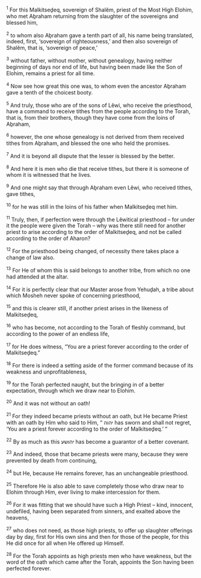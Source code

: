 <sup>1</sup> For this Malkitseḏeq, sovereign of Shalĕm, priest of the Most High Elohim, who met Aḇraham returning from the slaughter of the sovereigns and blessed him,

<sup>2</sup> to whom also Aḇraham gave a tenth part of all, his name being translated, indeed, first, ‘sovereign of righteousness,’ and then also sovereign of Shalĕm, that is, ‘sovereign of peace,’

<sup>3</sup> without father, without mother, without genealogy, having neither beginning of days nor end of life, but having been made like the Son of Elohim, remains a priest for all time.

<sup>4</sup> Now see how great this one was, to whom even the ancestor Aḇraham gave a tenth of the choicest booty.

<sup>5</sup> And truly, those who are of the sons of Lĕwi, who receive the priesthood, have a command to receive tithes from the people according to the Torah, that is, from their brothers, though they have come from the loins of Aḇraham,

<sup>6</sup> however, the one whose genealogy is not derived from them received tithes from Aḇraham, and blessed the one who held the promises.

<sup>7</sup> And it is beyond all dispute that the lesser is blessed by the better.

<sup>8</sup> And here it is men who die that receive tithes, but there it is someone of whom it is witnessed that he lives.

<sup>9</sup> And one might say that through Aḇraham even Lĕwi, who received tithes, gave tithes,

<sup>10</sup> for he was still in the loins of his father when Malkitseḏeq met him.

<sup>11</sup> Truly, then, if perfection were through the Lĕwitical priesthood – for under it the people were given the Torah – why was there still need for another priest to arise according to the order of Malkitseḏeq, and not be called according to the order of Aharon?

<sup>12</sup> For the priesthood being changed, of necessity there takes place a change of law also.

<sup>13</sup> For He of whom this is said belongs to another tribe, from which no one had attended at the altar.

<sup>14</sup> For it is perfectly clear that our Master arose from Yehuḏah, a tribe about which Mosheh never spoke of concerning priesthood,

<sup>15</sup> and this is clearer still, if another priest arises in the likeness of Malkitseḏeq,

<sup>16</sup> who has become, not according to the Torah of fleshly command, but according to the power of an endless life,

<sup>17</sup> for He does witness, “You are a priest forever according to the order of Malkitseḏeq.”

<sup>18</sup> For there is indeed a setting aside of the former command because of its weakness and unprofitableness,

<sup>19</sup> for the Torah perfected naught, but the bringing in of a better expectation, through which we draw near to Elohim.

<sup>20</sup> And it was not without an oath!

<sup>21</sup> For they indeed became priests without an oath, but He became Priest with an oath by Him who said to Him, “ יהוה has sworn and shall not regret, ‘You are a priest forever according to the order of Malkitseḏeq.’ ”

<sup>22</sup> By as much as this יהושע has become a guarantor of a better covenant.

<sup>23</sup> And indeed, those that became priests were many, because they were prevented by death from continuing,

<sup>24</sup> but He, because He remains forever, has an unchangeable priesthood.

<sup>25</sup> Therefore He is also able to save completely those who draw near to Elohim through Him, ever living to make intercession for them.

<sup>26</sup> For it was fitting that we should have such a High Priest – kind, innocent, undefiled, having been separated from sinners, and exalted above the heavens,

<sup>27</sup> who does not need, as those high priests, to offer up slaughter offerings day by day, first for His own sins and then for those of the people, for this He did once for all when He offered up Himself.

<sup>28</sup> For the Torah appoints as high priests men who have weakness, but the word of the oath which came after the Torah, appoints the Son having been perfected forever.

